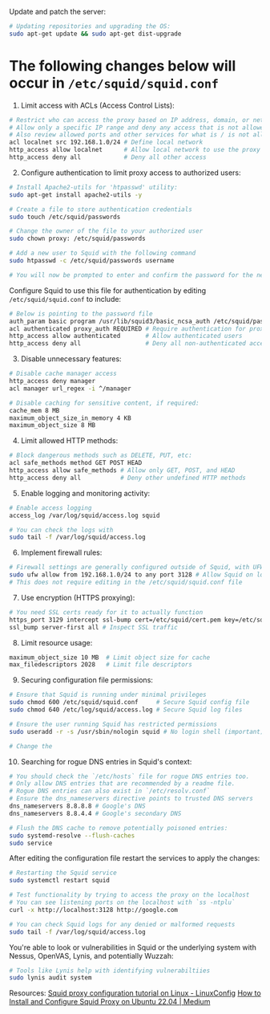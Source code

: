 Update and patch the server:
```bash
# Updating repositories and upgrading the OS:
sudo apt-get update && sudo apt-get dist-upgrade
```


# The following changes below will occur in `/etc/squid/squid.conf`

1) Limit access with ACLs (Access Control Lists):
```bash
# Restrict who can access the proxy based on IP address, domain, or network
# Allow only a specific IP range and deny any access that is not allowed
# Also review allowed ports and other services for what is / is not allowed
acl localnet src 192.168.1.0/24 # Define local network
http_access allow localnet      # Allow local network to use the proxy
http_access deny all            # Deny all other access
```

2) Configure authentication to limit proxy access to authorized users:
```bash
# Install Apache2-utils for 'htpasswd' utility:
sudo apt-get install apache2-utils -y

# Create a file to store authentication credentials
sudo touch /etc/squid/passwords

# Change the owner of the file to your authorized user
sudo chown proxy: /etc/squid/passwords

# Add a new user to Squid with the following command
sudo htpasswd -c /etc/squid/passwords username

# You will now be prompted to enter and confirm the password for the new user.
```

Configure Squid to use this file for authentication by editing `/etc/squid/squid.conf` to include:
```bash
# Below is pointing to the password file
auth_param basic program /usr/lib/squid3/basic_ncsa_auth /etc/squid/passwords
acl authenticated proxy_auth REQUIRED # Require authentication for proxy usage
http_access allow authenticated       # Allow authenticated users
http_access deny all                  # Deny all non-authenticated access
```

3) Disable unnecessary features:
```bash
# Disable cache manager access
http_access deny manager
acl manager url_regex -i ^/manager

# Disable caching for sensitive content, if required:
cache_mem 8 MB
maximum_object_size_in_memory 4 KB
maximum_object_size 8 MB
```

4) Limit allowed HTTP methods:
```bash
# Block dangerous methods such as DELETE, PUT, etc:
acl safe_methods method GET POST HEAD
http_access allow safe_methods # Allow only GET, POST, and HEAD
http_access deny all           # Deny other undefined HTTP methods
```

5) Enable logging and monitoring activity:
```bash
# Enable access logging
access_log /var/log/squid/access.log squid

# You can check the logs with
sudo tail -f /var/log/squid/access.log
```

6) Implement firewall rules:
```bash
# Firewall settings are generally configured outside of Squid, with UFW/Iptables
sudo ufw allow from 192.168.1.0/24 to any port 3128 # Allow Squid on local network
# This does not require editing in the /etc/squid/squid.conf file
```

7) Use encryption (HTTPS proxying):
```bash
# You need SSL certs ready for it to actually function
https_port 3129 intercept ssl-bump cert=/etc/squid/cert.pem key=/etc/squid/cert.key
ssl_bump server-first all # Inspect SSL traffic
```

8) Limit resource usage:
```bash
maximum_object_size 10 MB  # Limit object size for cache
max_filedescriptors 2028   # Limit file descriptors
```

9) Securing configuration file permissions:
```bash
# Ensure that Squid is running under minimal privileges
sudo chmod 600 /etc/squid/squid.conf     # Secure Squid config file
sudo chmod 640 /etc/log/squid/access.log # Secure Squid log files

# Ensure the user running Squid has restricted permissions
sudo useradd -r -s /usr/sbin/nologin squid # No login shell (important), see /etc/passwd

# Change the 
```

10) Searching for rogue DNS entries in Squid's context:
```bash
# You should check the `/etc/hosts` file for rogue DNS entries too.
# Only allow DNS entries that are recommended by a readme file.
# Rogue DNS entries can also exist in `/etc/resolv.conf`
# Ensure the dns_nameservers directive points to trusted DNS servers
dns_nameservers 8.8.8.8 # Google's DNS
dns_nameservers 8.8.4.4 # Google's secondary DNS

# Flush the DNS cache to remove potentially poisoned entries:
sudo systemd-resolve --flush-caches
sudo service 

```

After editing the configuration file restart the services to apply the changes:
```bash
# Restarting the Squid service
sudo systemctl restart squid

# Test functionality by trying to access the proxy on the localhost
# You can see listening ports on the localhost with `ss -ntplu`
curl -x http://localhost:3128 http://google.com

# You can check Squid logs for any denied or malformed requests
sudo tail -f /var/log/squid/access.log
```

You're able to look or vulnerabilities in Squid or the underlying system with Nessus, OpenVAS, Lynis, and potentially Wuzzah:
```bash
# Tools like Lynis help with identifying vulnerabiltiies
sudo lynis audit system
```

Resources:
[Squid proxy configuration tutorial on Linux - LinuxConfig](https://linuxconfig.org/squid-proxy-configuration-tutorial-on-linux)
[How to Install and Configure Squid Proxy on Ubuntu 22.04 | Medium](https://medium.com/@redswitches/how-to-install-and-configure-squid-proxy-on-ubuntu-22-04-5755e726f846) 
